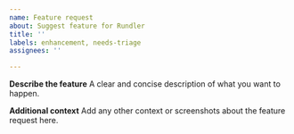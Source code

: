 ```yaml
---
name: Feature request
about: Suggest feature for Rundler
title: ''
labels: enhancement, needs-triage
assignees: ''

---
```


**Describe the feature**
A clear and concise description of what you want to happen.

**Additional context**
Add any other context or screenshots about the feature request here.
